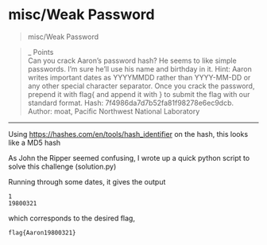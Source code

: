 # misc/Weak Password

>misc/Weak Password

>_ Points\
>Can you crack Aaron’s password hash? He seems to like simple passwords. I’m sure he’ll use his name and birthday in it. Hint: Aaron writes important dates as YYYYMMDD rather than YYYY-MM-DD or any other special character separator. Once you crack the password, prepend it with flag{ and append it with } to submit the flag with our standard format. Hash: 7f4986da7d7b52fa81f98278e6ec9dcb.
>Author: moat, Pacific Northwest National Laboratory

***

Using https://hashes.com/en/tools/hash_identifier on the hash, this looks like a MD5 hash

As John the Ripper seemed confusing, I wrote up a quick python script to solve this challenge (solution.py)

Running through some dates, it gives the output
```
1
19800321
```

which corresponds to the desired flag,
```
flag{Aaron19800321}
```
